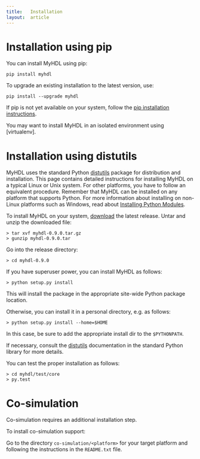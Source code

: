 ```yaml
---
title:   Installation 
layout:  article
---
```


Installation using pip
======================

You can install MyHDL using pip: 

```
pip install myhdl 
```

To upgrade an existing installation to the
latest version, use:

```
pip install --upgrade myhdl 
```

If pip is not yet available on your system, follow the [pip installation
instructions][pip_install].

[pip_install]: http://www.pip-installer.org/en/latest/installing.html

You may want to install MyHDL in an isolated environment using [virtualenv].


Installation using distutils
============================

MyHDL uses the standard Python [distutils] package for distribution and
installation. This page contains detailed instructions for installing MyHDL on
a typical Linux or Unix system. For other platforms, you have to follow an
equivalent procedure. Remember that MyHDL can be installed on any platform that
supports Python. For more information about installing on non-Linux platforms
such as Windows, read about [Installing Python
Modules](http://docs.python.org/inst/standard-install.html ).

[distutils]: http://docs.python.org/2/library/distutils.html

To install MyHDL on your system,
[download](http://sourceforge.net/project/showfiles.php?group_id=91207) the
latest release. Untar and unzip the downloaded file:

    > tar xvf myhdl-0.9.0.tar.gz
    > gunzip myhdl-0.9.0.tar

Go into the release directory:

    > cd myhdl-0.9.0

If you have superuser power, you can install MyHDL as follows:

    > python setup.py install

This will install the package in the appropriate site-wide Python
package location.  

Otherwise, you can install it in a personal directory, e.g. as
follows:

    > python setup.py install --home=$HOME
 
In this case, be sure to add the appropriate install dir to the
`$PYTHONPATH`.
 
If necessary, consult the [distutils] documentation in the standard
Python library for more details.
 
You can test the proper installation as follows:

    > cd myhdl/test/core
    > py.test


Co-simulation
=============

Co-simulation requires an additional installation step.
 
To install co-simulation support:
 
Go to the directory `co-simulation/<platform>` for your target platform
and following the instructions in the `README.txt` file.
 


